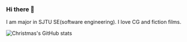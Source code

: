 ### Hi there 👋 
I am major in SJTU SE(software engineering). I love CG and fiction films. 

![Christmas's GitHub stats](https://github-readme-stats.vercel.app/api?username=waleve&show_icons=true)
<!--
**waleve/waleve** is a ✨ _special_ ✨ repository because its `README.md` (this file) appears on your GitHub profile.

Here are some ideas to get you started:

- 🔭 I’m currently working on ...
- 🌱 I’m currently learning ...
- 👯 I’m looking to collaborate on ...
- 🤔 I’m looking for help with ...
- 💬 Ask me about ...
- 📫 How to reach me: ...
- 😄 Pronouns: ...
- ⚡ Fun fact: ...
-->
